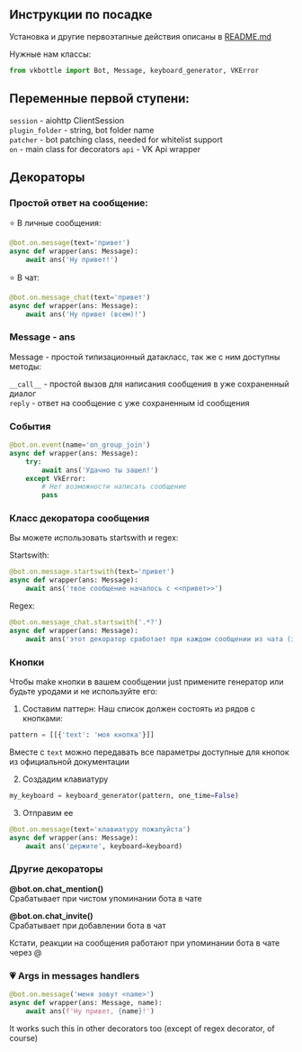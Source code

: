 ## Инструкции по посадке

Установка и другие первоэтапные действия описаны в [README.md](/README.md)

Нужные нам классы:

```python
from vkbottle import Bot, Message, keyboard_generator, VKError
```

## Переменные первой ступени:

`session` - aiohttp ClientSession  
`plugin_folder` - string, bot folder name  
`patcher` -  bot patching class, needed for whitelist support  
`on` - main class for decorators
`api` - VK Api wrapper

## Декораторы

### Простой ответ на сообщение:

:star: В личные сообщения:

```python
@bot.on.message(text='привет')
async def wrapper(ans: Message):
    await ans('Ну привет!')
```

:star: В чат:

```python
@bot.on.message_chat(text='привет')
async def wrapper(ans: Message):
    await ans('Ну привет (всем)!')
```

### Message - ans

Message - простой типизационный датакласс, так же с ним доступны методы:  
  
`__call__` - простой вызов для написания сообщения в уже сохраненный диалог  
`reply` - ответ на сообщение с уже сохраненным id сообщения

### События

```python
@bot.on.event(name='on_group_join')
async def wrapper(ans: Message):
    try:
        await ans('Удачно ты зашел!')
    except VkError:
        # Нет возможности написать сообщение
        pass
```

### Класс декоратора сообщения

Вы можете использовать startswith и regex:

Startswith:
```python
@bot.on.message.startswith(text='привет')
async def wrapper(ans: Message):
    await ans('твое сообщение началось с <<привет>>')
```

Regex:
```python
@bot.on.message_chat.startswith('.*?')
async def wrapper(ans: Message):
    await ans('этот декоратор сработает при каждом сообщении из чата (зач?)')
```

### Кнопки

Чтобы make кнопки в вашем сообщении just примените генератор или будьте уродами и не используйте его:

1) Составим паттерн:
Наш список должен состоять из рядов с кнопками:  
```python
pattern = [[{'text': 'моя кнопка'}]]
```
Вместе с `text` можно передавать все параметры доступные для кнопок из официальной документации

2) Создадим клавиатуру

```python
my_keyboard = keyboard_generator(pattern, one_time=False)
```

3) Отправим ее

```python
@bot.on.message(text='клавиатуру пожалуйста')
async def wrapper(ans: Message):
    await ans('держите', keyboard=keyboard)
```

### Другие декораторы

**@bot.on.chat_mention()**  
Срабатывает при чистом упоминании бота в чате

**@bot.on.chat_invite()**  
Срабатывает при добавлении бота в чат

Кстати, реакции на сообщения работают при упоминании бота в чате через @ 

### :heartpulse: Args in messages handlers

```python
@bot.on.message('меня зовут <name>')
async def wrapper(ans: Message, name):
    await ans(f'Ну привет, {name}!')
```

It works such this in other decorators too (except of regex decorator, of course)